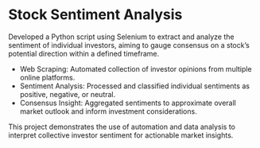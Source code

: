 # Stock Sentiment Analysis

Developed a Python script using Selenium to extract and analyze the sentiment of individual investors, aiming to gauge consensus on a stock’s potential direction within a defined timeframe.

- Web Scraping: Automated collection of investor opinions from multiple online platforms.
- Sentiment Analysis: Processed and classified individual sentiments as positive, negative, or neutral.
- Consensus Insight: Aggregated sentiments to approximate overall market outlook and inform investment considerations.

This project demonstrates the use of automation and data analysis to interpret collective investor sentiment for actionable market insights.
